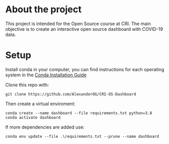 # About the project
This project is intended for the Open Source course at CRI. The main objective is to create an interactive open source dashboard with COVID-19 data.

# Setup
Install conda in your computer, you can find instructions for each operating system in the [Conda Installation Guide](https://docs.conda.io/projects/conda/en/latest/user-guide/install/index.html)

Clone this repo with:
```
git clone https://github.com/AlexanderOG/CRI-OS-Dashboard
```

Then create a virtual enviroment:
``` 
conda create --name dashboard --file requirements.txt python=3.8
conda activate dashboard
```

If more dependencies are added use:
```
conda env update --file .\requirements.txt --prune --name dashboard 
```